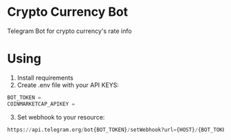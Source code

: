 # Crypto Currency Bot
Telegram Bot for crypto currency's rate info

# Using
1. Install requirements
2. Create .env file with your API KEYS:
```python
BOT_TOKEN = 
COINMARKETCAP_APIKEY = 
```
3. Set webhook to your resource:
```python
https://api.telegram.org/bot{BOT_TOKEN}/setWebhook?url={HOST}/{BOT_TOKEN}
```
